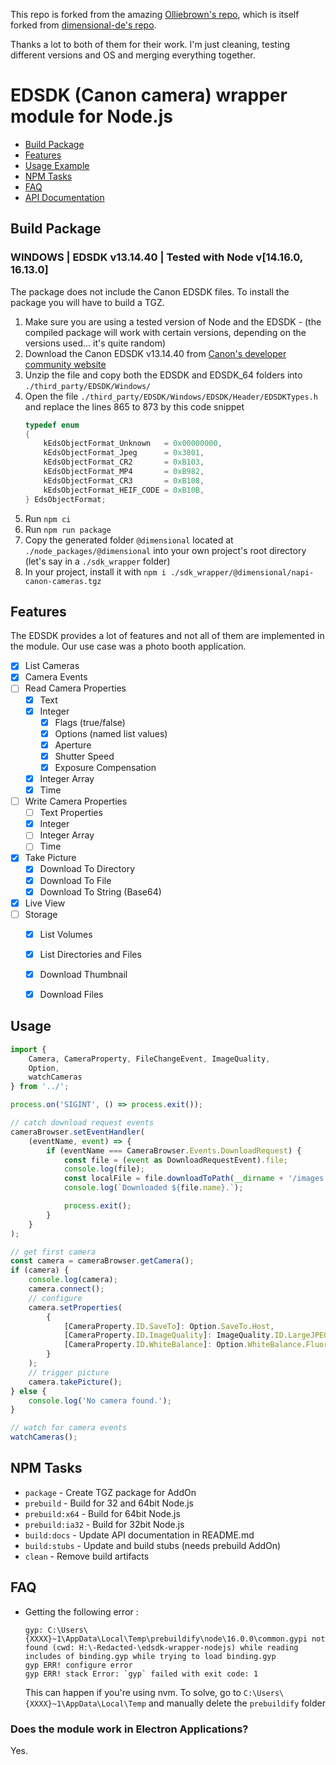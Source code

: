 This repo is forked from the amazing [Olliebrown's repo](https://github.com/Olliebrown/napi-canon-cameras), which is itself forked from [dimensional-de's repo](https://github.com/dimensional-de/napi-canon-cameras).

Thanks a lot to both of them for their work. I'm just cleaning, testing different versions and OS and merging everything together.

# EDSDK (Canon camera) wrapper module for Node.js
* [Build Package](#build-package)
* [Features](#features)
* [Usage Example](#usage)
* [NPM Tasks](#npm-tasks)
* [FAQ](#faq)
* [API Documentation](API.md)

## Build Package
### WINDOWS | EDSDK v13.14.40 | Tested with Node v[14.16.0, 16.13.0]
The package does not include the Canon EDSDK files. To install the package you will have 
to build a TGZ.

 1. Make sure you are using a tested version of Node and the EDSDK - (the compiled package will work with certain versions, depending on the versions used... it's quite random) 
 2. Download the Canon EDSDK v13.14.40 from [Canon's developer community website](https://developercommunity.usa.canon.com/canon?id=sdk_download)
 3. Unzip the file and copy both the EDSDK and EDSDK_64 folders into `./third_party/EDSDK/Windows/`
 4. Open the file  `./third_party/EDSDK/Windows/EDSDK/Header/EDSDKTypes.h` and replace the lines 865 to 873 by this code snippet
    ```cpp
    typedef enum
    {
        kEdsObjectFormat_Unknown   = 0x00000000,
        kEdsObjectFormat_Jpeg      = 0x3801,
        kEdsObjectFormat_CR2       = 0xB103,
        kEdsObjectFormat_MP4       = 0xB982,
        kEdsObjectFormat_CR3       = 0xB108,
        kEdsObjectFormat_HEIF_CODE = 0xB10B,
    } EdsObjectFormat;
    ```
 5. Run `npm ci`
 6. Run `npm run package`
 7. Copy the generated folder `@dimensional` located at `./node_packages/@dimensional` into your own project's root directory (let's say in a `./sdk_wrapper` folder) 
 8. In your project, install it with `npm i ./sdk_wrapper/@dimensional/napi-canon-cameras.tgz`


## Features

The EDSDK provides a lot of features and not all of them are
implemented in the module. Our use case was a photo booth 
application.

- [x] List Cameras
- [x] Camera Events
- [ ] Read Camera Properties
    - [x] Text
    - [x] Integer
      - [x] Flags (true/false)
      - [x] Options (named list values)
      - [x] Aperture
      - [x] Shutter Speed
      - [x] Exposure Compensation
    - [x] Integer Array
    - [x] Time
- [ ] Write Camera Properties
    - [ ] Text Properties
    - [x] Integer
    - [ ] Integer Array
    - [ ] Time
- [x] Take Picture
    - [x] Download To Directory
    - [x] Download To File
    - [x] Download To String (Base64)
- [x] Live View
- [ ] Storage
    - [x] List Volumes
    - [x] List Directories and Files
    - [x] Download Thumbnail
    - [x] Download Files


## Usage

```typescript
import {
    Camera, CameraProperty, FileChangeEvent, ImageQuality,
    Option,
    watchCameras
} from '../';

process.on('SIGINT', () => process.exit());

// catch download request events
cameraBrowser.setEventHandler(
    (eventName, event) => {
        if (eventName === CameraBrowser.Events.DownloadRequest) {
            const file = (event as DownloadRequestEvent).file;
            console.log(file);
            const localFile = file.downloadToPath(__dirname + '/images');
            console.log(`Downloaded ${file.name}.`);

            process.exit();
        }
    }
);

// get first camera
const camera = cameraBrowser.getCamera();
if (camera) {
    console.log(camera);
    camera.connect();
    // configure
    camera.setProperties(
        {
            [CameraProperty.ID.SaveTo]: Option.SaveTo.Host,
            [CameraProperty.ID.ImageQuality]: ImageQuality.ID.LargeJPEGFine,
            [CameraProperty.ID.WhiteBalance]: Option.WhiteBalance.Fluorescent
        }
    );
    // trigger picture
    camera.takePicture();
} else {
    console.log('No camera found.');
}

// watch for camera events
watchCameras();
```
 
## NPM Tasks

* `package` - Create TGZ package for AddOn
* `prebuild` - Build for 32 and 64bit Node.js
* `prebuild:x64` - Build for 64bit Node.js
* `prebuild:ia32` - Build for 32bit Node.js
* `build:docs` - Update API documentation in README.md
* `build:stubs` - Update and build stubs (needs prebuild AddOn)
* `clean` - Remove build artifacts

## FAQ
- Getting the following error :
    ```
    gyp: C:\Users\{XXXX}~1\AppData\Local\Temp\prebuildify\node\16.0.0\common.gypi not found (cwd: H:\-Redacted-\edsdk-wrapper-nodejs) while reading includes of binding.gyp while trying to load binding.gyp
    gyp ERR! configure error 
    gyp ERR! stack Error: `gyp` failed with exit code: 1
    ```
    This can happen if you're using nvm. To solve, go to `C:\Users\{XXXX}~1\AppData\Local\Temp` and manually delete the `prebuildify` folder

### Does the module work in Electron Applications?

Yes.

